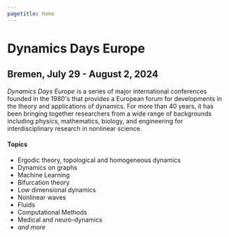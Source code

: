 ```yaml
---
pagetitle: Home
---
```


Dynamics Days Europe
====================

Bremen, July 29 - August 2, 2024
--------------------------------

*Dynamics Days Europe* is a series of major international conferences founded in the 1980's that provides a European forum for developments in the theory and applications of dynamics. For more than 40 years, it has been bringing together researchers from a wide range of backgrounds including physics, mathematics, biology, and engineering for interdisciplinary research in nonlinear science. 

#### Topics

*    Ergodic theory, topological and homogeneous dynamics
*    Dynamics on graphs
*    Machine Learning
*    Bifurcation theory
*    Low dimensional dynamics
*    Nonlinear waves
*    Fluids
*    Computational Methods
*    Medical and neuro-dynamics
*    _and more_

